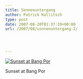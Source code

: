 ```yaml
---
title: Sonnenuntergang
author: Patrick Kollitsch
type: post
date: 2007-08-20T01:37:19+00:00
url: /2007/08/sonnenuntergang-2/




---
```

<div class="flickr">
  <a href="http://www.flickr.com/photos/schreibblogade/1183786792/" title="Sunset at Bang Por"><img src="//farm2.static.flickr.com/1064/1183786792_b8dc6ee18a.jpg" alt="Sunset at Bang Por" /></a></p> 
  
  <p>
    Sunset at Bang Por
  </p>
</div>